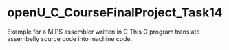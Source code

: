 # openU_C_CourseFinalProject_Task14
Example for a MIPS assembler written in C
This C program translate assembelly source code into machine code. 

